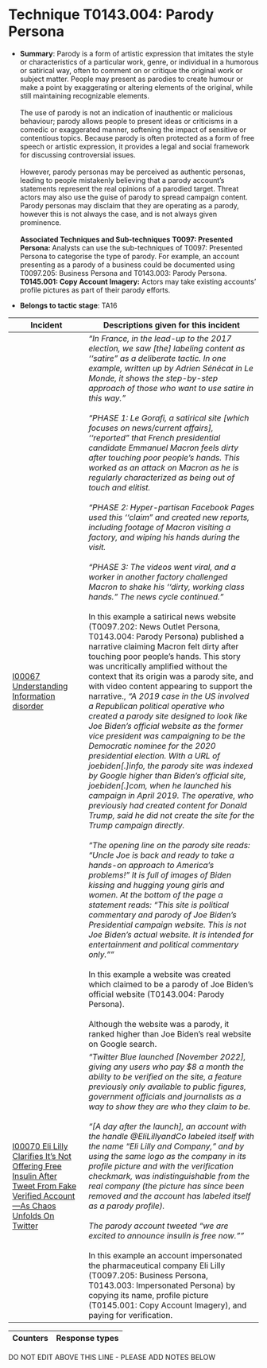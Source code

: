# Technique T0143.004: Parody Persona

* **Summary**: Parody is a form of artistic expression that imitates the style or characteristics of a particular work, genre, or individual in a humorous or satirical way, often to comment on or critique the original work or subject matter. People may present as parodies to create humour or make a point by exaggerating or altering elements of the original, while still maintaining recognizable elements.<br><br> The use of parody is not an indication of inauthentic or malicious behaviour; parody allows people to present ideas or criticisms in a comedic or exaggerated manner, softening the impact of sensitive or contentious topics. Because parody is often protected as a form of free speech or artistic expression, it provides a legal and social framework for discussing controversial issues.<br><br> However, parody personas may be perceived as authentic personas, leading to people mistakenly believing that a parody account’s statements represent the real opinions of a parodied target. Threat actors may also use the guise of parody to spread campaign content. Parody personas may disclaim that they are operating as a parody, however this is not always the case, and is not always given prominence.<br><br> <b>Associated Techniques and Sub-techniques</b> <b>T0097: Presented Persona: </b>Analysts can use the sub-techniques of T0097: Presented Persona to categorise the type of parody. For example, an account presenting as a parody of a business could be documented using T0097.205: Business Persona and T0143.003: Parody Persona.<br> <b>T0145.001: Copy Account Imagery:</b> Actors may take existing accounts’ profile pictures as part of their parody efforts.

* **Belongs to tactic stage**: TA16


| Incident | Descriptions given for this incident |
| -------- | -------------------- |
| [I00067 Understanding Information disorder](../../generated_pages/incidents/I00067.md) | <i>“In France, in the lead-up to the 2017 election, we saw [the] labeling content as ‘‘satire” as a deliberate tactic. In one example, written up by Adrien Sénécat in Le Monde, it shows the step-by-step approach of those who want to use satire in this way.”<br><br> “PHASE 1: Le Gorafi, a satirical site [which focuses on news/current affairs], ‘‘reported” that French presidential candidate Emmanuel Macron feels dirty after touching poor people’s hands. This worked as an attack on Macron as he is regularly characterized as being out of touch and elitist.<br><br> “PHASE 2: Hyper-partisan Facebook Pages used this ‘‘claim” and created new reports, including footage of Macron visiting a factory, and wiping his hands during the visit.<br><br> “PHASE 3: The videos went viral, and a worker in another factory challenged Macron to shake his ‘‘dirty, working class hands.” The news cycle continued.”</I><br><br> In this example a satirical news website (T0097.202: News Outlet Persona, T0143.004: Parody Persona) published a narrative claiming Macron felt dirty after touching poor people’s hands. This story was uncritically amplified without the context that its origin was a parody site, and with video content appearing to support the narrative., <i>“A 2019 case in the US involved a Republican political operative who created a parody site designed to look like Joe Biden’s official website as the former vice president was campaigning to be the Democratic nominee for the 2020 presidential election. With a URL of joebiden[.]info, the parody site was indexed by Google higher than Biden’s official site, joebiden[.]com, when he launched his campaign in April 2019. The operative, who previously had created content for Donald Trump, said he did not create the site for the Trump campaign directly.<br><br> “The opening line on the parody site reads: “Uncle Joe is back and ready to take a hands-on approach to America’s problems!” It is full of images of Biden kissing and hugging young girls and women. At the bottom of the page a statement reads: “This site is political commentary and parody of Joe Biden’s Presidential campaign website. This is not Joe Biden’s actual website. It is intended for entertainment and political commentary only.””</i><br><br> In this example a website was created which claimed to be a parody of Joe Biden’s official website (T0143.004: Parody Persona).<br><br> Although the website was a parody, it ranked higher than Joe Biden’s real website on Google search. |
| [I00070 Eli Lilly Clarifies It’s Not Offering Free Insulin After Tweet From Fake Verified Account—As Chaos Unfolds On Twitter](../../generated_pages/incidents/I00070.md) | <i>“Twitter Blue launched [November 2022], giving any users who pay $8 a month the ability to be verified on the site, a feature previously only available to public figures, government officials and journalists as a way to show they are who they claim to be.<br><br> “[A day after the launch], an account with the handle @EliLillyandCo labeled itself with the name “Eli Lilly and Company,” and by using the same logo as the company in its profile picture and with the verification checkmark, was indistinguishable from the real company (the picture has since been removed and the account has labeled itself as a parody profile).<br><br> The parody account tweeted “we are excited to announce insulin is free now.””</i><br><br> In this example an account impersonated the pharmaceutical company Eli Lilly (T0097.205: Business Persona, T0143.003: Impersonated Persona) by copying its name, profile picture (T0145.001: Copy Account Imagery), and paying for verification. |



| Counters | Response types |
| -------- | -------------- |


DO NOT EDIT ABOVE THIS LINE - PLEASE ADD NOTES BELOW